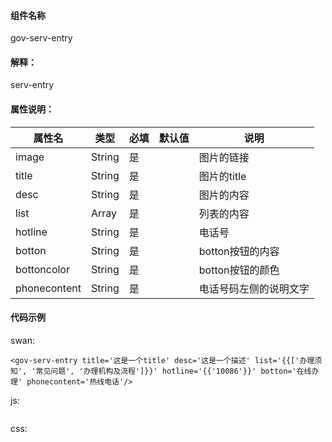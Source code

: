 #### 组件名称
gov-serv-entry

#### 解释：
serv-entry

#### 属性说明：
|属性名 | 类型 | 必填 | 默认值 |说明 |
|---|---|---|---|---|
|image |String |是||图片的链接|
|title |String |是||图片的title|
|desc |String |是||图片的内容|
|list |Array |是||列表的内容|
|hotline |String |是||电话号|
|botton |String |是||botton按钮的内容|
|bottoncolor |String |是||botton按钮的颜色|
|phonecontent |String |是||电话号码左侧的说明文字|

#### 代码示例
swan:
```
<gov-serv-entry title='这是一个title' desc='这是一个描述' list='{{['办理须知', '常见问题', '办理机构及流程']}}' hotline='{{'10086'}}' botton='在线办理' phonecontent='热线电话'/>
```
js:
```

```
css:
```

```